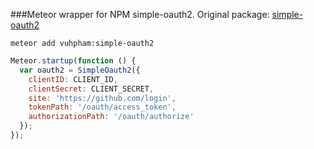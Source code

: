 ###Meteor wrapper for NPM simple-oauth2.
Original package: [simple-oauth2](https://github.com/andreareginato/simple-oauth2)

```
meteor add vuhpham:simple-oauth2
```

``` javascript
Meteor.startup(function () {
  var oauth2 = SimpleOauth2({
    clientID: CLIENT_ID,
    clientSecret: CLIENT_SECRET,
    site: 'https://github.com/login',
    tokenPath: '/oauth/access_token',
    authorizationPath: '/oauth/authorize'
  });
});
```
